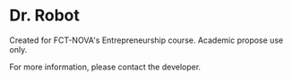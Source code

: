 # Dr. Robot

Created for FCT-NOVA's Entrepreneurship course. Academic propose use only.

For more information, please contact the developer.
